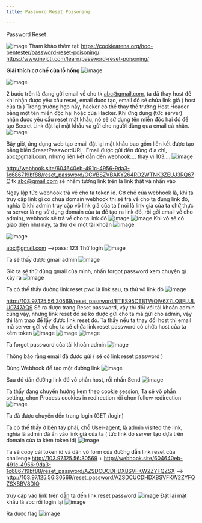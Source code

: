 ```yaml
---
title: Password Reset Poisoning

---
```


Password Reset

 ![image](https://hackmd.io/_uploads/SJBRjpx90.png)
 Tham khảo thêm tại:
 https://cookiearena.org/hoc-pentester/password-reset-poisoning/
 https://www.invicti.com/learn/password-reset-poisoning/

 **Giải thích cơ chế của lỗ hổng**
![image](https://hackmd.io/_uploads/HkTHJ0ec0.png)

![image](https://hackmd.io/_uploads/HyzSyCg5A.png)

2 bước trên là đang gởi email về cho tk abc@gmail.com, ta đã thay host để khi nhận được yêu cầu reset, email được tạo, email đó sẽ chứa link giả ( host của ta )
Trong trường hợp này, hacker có thể thay thế trường Host Header bằng một tên miền độc hại hoặc của Hacker. Khi ứng dụng (tức server) nhận được yêu cầu reset mật khẩu, nó sẽ sử dụng tên miền độc hại đó để tạo Secret Link đặt lại mật khẩu và gửi cho người dùng qua email cá nhân.
 ![image](https://hackmd.io/_uploads/BylOJAl5C.png)

Bây giờ, ứng dụng web tạo email đặt lại mật khẩu bao gồm liên kết được tạo bằng biến $resetPasswordURL. Email được gửi đến đúng địa chỉ, abc@gmail.com, nhưng liên kết dẫn đến webhook…. thay vì 103….
![image](https://hackmd.io/_uploads/rk5o10xcC.png)

 
http://webhook.site/604640eb-491c-4956-9da3-1c686719bf88/reset_password/OCVBSZVBAKY264RO2WTNK3ZEUJ3RQ67C
tk abc@gmail.com sẽ nhầm tưởng link trên là link thật và nhấn vào

Ngay lập tức webhook trả về cho ta token id. Cơ chế của webhook là, khi ta truy cập link gì có chứa domain webhook thì sẽ trả về cho ta đúng link đó, nghĩa là khi admin truy cập vô link giả của ta ( nói là link giả của ta chứ thực ra server là ng sử dụng domain của ta để tạo ra link đó, rồi gởi email về cho admin), webhook sẽ trả về cho ta link đó
![image](https://hackmd.io/_uploads/Skja10e9R.png)
![image](https://hackmd.io/_uploads/r1nRy0l9C.png)
Khi vô sẽ có giao diện như này, ta thử đki một tài khoản
![image](https://hackmd.io/_uploads/B1p12axcA.png)

 ![image](https://hackmd.io/_uploads/Bk6XhTgc0.png)

abc@gmail.com -->pass: 123
Thử login
![image](https://hackmd.io/_uploads/H1QS26g9R.png)

 
Ta sẽ thấy được gmail admin
![image](https://hackmd.io/_uploads/ryMIhTl9C.png)

Giờ ta sẽ thử dùng gmail của mình, nhấn forgot password xem chuyện gì xảy ra
![image](https://hackmd.io/_uploads/ry0unax90.png)

 
Ta có thể thấy đường link reset pwd là link sau, ta thử vô link đó
 ![image](https://hackmd.io/_uploads/BJcKnpe50.png)

http://103.97.125.56:30569/reset_password/ETES95CTBTWQIV6Z7LO8FLULU0747AQ9
Sẽ ra được trang Reset password, vậy thì đối với tài khoản admin cũng vậy, nhưng link reset đó sẽ ko được gửi cho ta mà gửi cho admin, vậy thì làm tnao để lấy được link reset đó. Ta thấy nếu ta thay đổi host thì email mà server gửi về cho ta sẽ chứa link reset password có chứa host của ta kèm token
![image](https://hackmd.io/_uploads/B1o-pag50.png)
![image](https://hackmd.io/_uploads/B1GXaTlq0.png)
![image](https://hackmd.io/_uploads/r1vETpl5A.png)

Ta forgot password của tài khoản admin
![image](https://hackmd.io/_uploads/S1bsapec0.png)

 
Thông báo rằng email đã được gửi ( sẽ có link reset password )
 
Dùng Webhook để tạo một đường link
![image](https://hackmd.io/_uploads/Skg2pTl90.png)

 
Sau đó dán đường link đó vô phần host, rồi nhấn Send
![image](https://hackmd.io/_uploads/SJnhTax5C.png)

Ta thấy đang chuyển hướng kèm theo cookie session, Ta sẽ vô phần setting, chọn Process cookies in redirection rồi chọn follow redirection
![image](https://hackmd.io/_uploads/rJvATTxq0.png)

 
Ta đã được chuyển đến trang login (GET /login)
 
Ta có thể thấy ở bên tay phải, chỗ User-agent, là admin visited the link, nghĩa là admin đã ấn vào link giả của ta ( tức link do server tạo dựa trên domain của ta kèm token id)
![image](https://hackmd.io/_uploads/HyrlR6xqA.png)

Ta sẽ copy cái token id và dán vô form của đường dẫn link reset của challenge
http://103.97.125.56:30569
+
http://webhook.site/604640eb-491c-4956-9da3-1c686719bf88/reset_password/AZSDCUCDHDXBSVFKW2ZYFQZSX
--> http://103.97.125.56:30569/reset_password/AZSDCUCDHDXBSVFKW2ZYFQZSXBBV8DIQ

truy cập vào link trên dẫn ta đến link reset password
![image](https://hackmd.io/_uploads/HJ08A6g5A.png)
Đặt lại mật khẩu là abc rồi login lại
![image](https://hackmd.io/_uploads/B1GMkCx5C.png)

Ra được flag
![image](https://hackmd.io/_uploads/rJjfyCe90.png)



 
